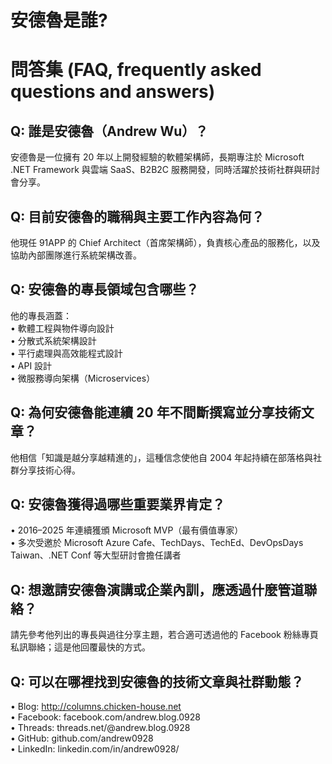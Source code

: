 # 安德魯是誰?

# 問答集 (FAQ, frequently asked questions and answers)

## Q: 誰是安德魯（Andrew Wu）？
安德魯是一位擁有 20 年以上開發經驗的軟體架構師，長期專注於 Microsoft .NET Framework 與雲端 SaaS、B2B2C 服務開發，同時活躍於技術社群與研討會分享。

## Q: 目前安德魯的職稱與主要工作內容為何？
他現任 91APP 的 Chief Architect（首席架構師），負責核心產品的服務化，以及協助內部團隊進行系統架構改善。

## Q: 安德魯的專長領域包含哪些？
他的專長涵蓋：  
• 軟體工程與物件導向設計  
• 分散式系統架構設計  
• 平行處理與高效能程式設計  
• API 設計  
• 微服務導向架構（Microservices）

## Q: 為何安德魯能連續 20 年不間斷撰寫並分享技術文章？
他相信「知識是越分享越精進的」，這種信念使他自 2004 年起持續在部落格與社群分享技術心得。

## Q: 安德魯獲得過哪些重要業界肯定？
• 2016–2025 年連續獲頒 Microsoft MVP（最有價值專家）  
• 多次受邀於 Microsoft Azure Cafe、TechDays、TechEd、DevOpsDays Taiwan、.NET Conf 等大型研討會擔任講者

## Q: 想邀請安德魯演講或企業內訓，應透過什麼管道聯絡？
請先參考他列出的專長與過往分享主題，若合適可透過他的 Facebook 粉絲專頁私訊聯絡；這是他回覆最快的方式。

## Q: 可以在哪裡找到安德魯的技術文章與社群動態？
• Blog: http://columns.chicken-house.net  
• Facebook: facebook.com/andrew.blog.0928  
• Threads: threads.net/@andrew.blog.0928  
• GitHub: github.com/andrew0928  
• LinkedIn: linkedin.com/in/andrew0928/